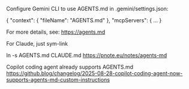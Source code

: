 
Configure Gemini CLI to use AGENTS.md in .gemini/settings.json:

{
"context": {
"fileName": "AGENTS.md"
},
"mcpServers": {
...
}

For more details, see:
https://agents.md

For Claude, just sym-link

ln -s AGENTS.md CLAUDE.md
https://pnote.eu/notes/agents-md

Copilot coding agent already supports AGENTS.md
https://github.blog/changelog/2025-08-28-copilot-coding-agent-now-supports-agents-md-custom-instructions

